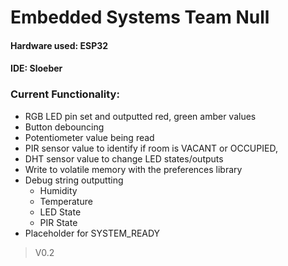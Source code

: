 # Embedded Systems Team Null 
#### Hardware used: ESP32
#### IDE: Sloeber

### Current Functionality:
- RGB LED pin set and outputted red, green amber values
- Button debouncing
- Potentiometer value being read
- PIR sensor value to identify if room is VACANT or OCCUPIED,
- DHT sensor value to change LED states/outputs
- Write to volatile memory with the preferences library
- Debug string outputting
	- Humidity
	- Temperature
	- LED State
	- PIR State
- Placeholder for SYSTEM_READY


> V0.2
